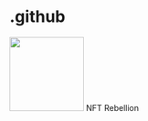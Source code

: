 # .github
<img src="https://avatars.githubusercontent.com/u/142549176?s=200&v=4" height="130" style="max-width: 100%;"> NFT Rebellion

<!--

View the NFT Rebellion Slide Deck
https://drive.proton.me/urls/P7KBQN3DKR#xSVHTVgFxT6c

creates an NFT marketplace and streaming service for ALL music.

🙋‍♀️ A short introduction - what is your organization all about?
🌈 Contribution guidelines - how can the community get involved?
👩‍💻 Useful resources - where can the community find your docs? Is there anything else the community should know?
🍿 Fun facts - what does your team eat for breakfast?
🧙 Remember, you can do mighty things with the power of [Markdown](https://docs.github.com/github/writing-on-github/getting-started-with-writing-and-formatting-on-github/basic-writing-and-formatting-syntax)
-->
